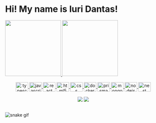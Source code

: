 <h1> Hi! My name is Iuri Dantas! </h1>

<div>
    <a href="https://github.com/iuridantas">
  <img height="180em" src="https://github-readme-stats.vercel.app/api?username=iuridantas&show_icons=true&theme=dracula"/>
  <img height="180em" src="https://github-readme-stats.vercel.app/api/top-langs/?username=iuridantas&layout=compact&theme=dracula"/>
</div>

 <br>
<div  align="center"> 
<div>
    <img align="center" height="30" width="40" alt="typescript" src="https://cdn-icons-png.flaticon.com/512/5968/5968381.png" />
    <img align="center" height="30" width="40" alt="javascript" src="https://cdn-icons-png.flaticon.com/512/5968/5968292.png" />
    <img align="center" height="30" width="40" alt="react" src="https://cdn-icons-png.flaticon.com/512/1126/1126012.png" />
    <img align="center" height="30" width="40" alt="html5" src="https://cdn-icons-png.flaticon.com/512/174/174854.png" />
    <img align="center" height="30" width="40" alt="css" src="https://cdn-icons-png.flaticon.com/512/732/732190.png" />
    <img align="center" height="30" width="40" alt="docker" src="https://cdn-icons-png.flaticon.com/512/5969/5969059.png" />
    <img align="center" height="30" width="40" alt="prisma" src="https://cdn.icon-icons.com/icons2/2148/PNG/512/prisma_icon_132076.png" />
    <img align="center" height="30" width="40" alt="mongoDB" src="https://user-images.githubusercontent.com/11978772/40430921-73d53922-5e63-11e8-8dcd-1662136c3212.png" />
    <img align="center" height="30" width="40" alt="nodejs" src="https://cdn.iconscout.com/icon/free/png-256/node-js-1174925.png" />
    <img align="center" height="30" width="40" alt="nest" src="https://user-images.githubusercontent.com/13108166/32161516-25ee8a3c-bd56-11e7-9d49-76faed577e1a.png" />
  </div>
<br>
  <div  align="center">   
  <a href="https://www.instagram.com/iuri.dantass/" target="_blank"><img src="https://img.shields.io/badge/-Instagram-%23E4405F?style=for-the-badge&logo=instagram&logoColor=white" target="_blank"></a>
  <a href="https://www.linkedin.com/in/iurimota/" target="_blank"><img src="https://img.shields.io/badge/-LinkedIn-%230077B5?style=for-the-badge&logo=linkedin&logoColor=white" target="_blank"></a>  
</div>
</br>
</div>

![snake gif](https://github.com/iuridantas/iuridantas/blob/output/github-contribution-grid-snake.svg)
